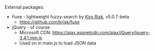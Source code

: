 External packages:

- Fuse - lightweight fuzzy-search by [Kiro Risk](https://kiro.me/), v5.0.7-beta
  - https://github.com/krisk/fuse
- jQuery - of course
  - Microsoft CDN: https://ajax.aspnetcdn.com/ajax/jQuery/jquery-3.4.1.min.js
  - Used on in main.js to load JSON data
